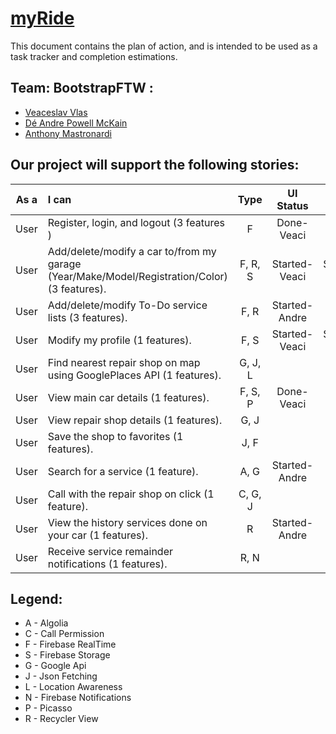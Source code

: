 # [myRide]()


This document contains the plan of action, and is intended to be used as a task tracker and completion estimations.

## Team: BootstrapFTW :
- [Veaceslav Vlas](https://github.com/vlasslavic)
- [Dé Andre Powell McKain](https://github.com/BakaDobe)
- [Anthony Mastronardi](https://github.com/antho-mastro)


## Our project will support the following stories:

|**As a**| **I can**                                                                                        | **Type** |**UI Status**  |**Status** |
|:------:|:-------------------------------------------------------------------------------------------------|:--------:|:-------------:|:---------:|
|  User  | Register, login, and logout (3 features )                                                        |F         | Done-Veaci    | Done-Veaci|
|  User  | Add/delete/modify a car to/from my garage (Year/Make/Model/Registration/Color) (3 features).     |F, R, S   | Started-Veaci |Started-Veaci|
|  User  | Add/delete/modify To-Do service lists (3 features).                                              |F, R      | Started-Andre |           |
|  User  | Modify my profile (1 features).                                                                  |F, S      | Started-Veaci |Started-Veaci|
|  User  | Find nearest repair shop on map using GooglePlaces API (1 features).                             |G, J, L   |               |           |
|  User  | View main car details (1 features).                                                              |F, S, P   | Done-Veaci    | Done-Veaci|
|  User  | View repair shop details (1 features).                                                           |G, J      |               |           |
|  User  | Save the shop to favorites (1 features).                                                         |J, F      |               |           |
|  User  | Search for a service (1 feature).                                                                |A, G      | Started-Andre |           |
|  User  | Call with the repair shop on click (1 feature).                                                  |C, G, J   |               |           |
|  User  | View the history services done on your car (1 features).                                         |R         | Started-Andre |           |
|  User  | Receive service remainder notifications  (1 features).                                           |R, N      |               |           |


## Legend:
- A - Algolia
- C - Call Permission
- F - Firebase RealTime
- S - Firebase Storage
- G - Google Api
- J - Json Fetching
- L - Location Awareness
- N - Firebase Notifications
- P - Picasso 
- R - Recycler View


